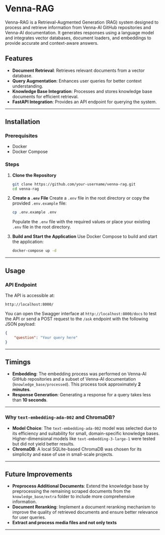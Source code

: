 # Venna-RAG

Venna-RAG is a Retrieval-Augmented Generation (RAG) system designed to process and retrieve information from Venna-AI GitHub repositories and Venna-AI documentation. It generates responses using a language model and integrates vector databases, document loaders, and embeddings to provide accurate and context-aware answers.

## Features
- **Document Retrieval**: Retrieves relevant documents from a vector database.
- **Query Augmentation**: Enhances user queries for better context understanding.
- **Knowledge Base Integration**: Processes and stores knowledge base documents for efficient retrieval.
- **FastAPI Integration**: Provides an API endpoint for querying the system.

---

## Installation

### Prerequisites
- Docker
- Docker Compose

### Steps

1. **Clone the Repository**
   ```bash
   git clone https://github.com/your-username/venna-rag.git
   cd venna-rag
   ```

2. **Create a `.env` File**
   Create a `.env` file in the root directory or copy the provided `.env.example` file:
   ```bash
   cp .env.example .env
   ```
   Populate the `.env` file with the required values or place your existing `.env` file in the root directory.

3. **Build and Start the Application**
   Use Docker Compose to build and start the application:
   ```bash
   docker-compose up -d
   ```

---

## Usage

### API Endpoint
The API is accessible at:
```
http://localhost:8000/
```

You can open the Swagger interface at `http://localhost:8000/docs` to test the API or send a POST request to the `/ask` endpoint with the following JSON payload:
```json
{
    "question": "Your query here"
}
```

---

## Timings

- **Embedding**: The embedding process was performed on Venna-AI GitHub repositories and a subset of Venna-AI documentation (`knowledge_base/processed`). This process took approximately **2 minutes**.
- **Response Generation**: Generating a response for a query takes less than **10 seconds**.

---

### Why `text-embedding-ada-002` and ChromaDB?

- **Model Choice**: The `text-embedding-ada-002` model was selected due to its efficiency and suitability for small, domain-specific knowledge bases. Higher-dimensional models like `text-embedding-3-large-1` were tested but did not yield better results.
- **ChromaDB**: A local SQLite-based ChromaDB was chosen for its simplicity and ease of use in small-scale projects.


---

## Future Improvements

- **Preprocess Additional Documents**: Extend the knowledge base by preprocessing the remaining scraped documents from the `knowledge_base/extra` folder to include more comprehensive information.
- **Document Reranking**: Implement a document reranking mechanism to improve the quality of retrieved documents and ensure better relevance for user queries.
- **Extract and process media files and not only texts**
---